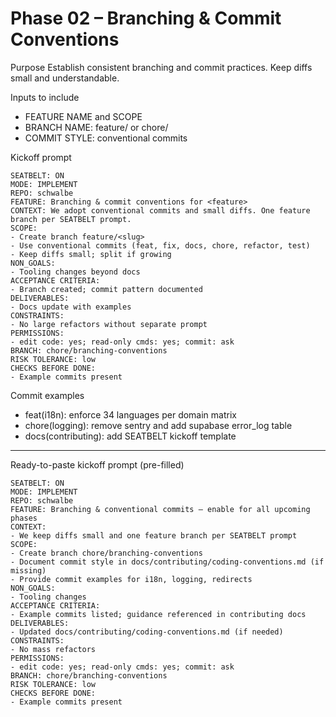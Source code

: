 # Phase 02 – Branching & Commit Conventions

Purpose
Establish consistent branching and commit practices. Keep diffs small and understandable.

Inputs to include
- FEATURE NAME and SCOPE
- BRANCH NAME: feature/<slug> or chore/<slug>
- COMMIT STYLE: conventional commits

Kickoff prompt
```
SEATBELT: ON
MODE: IMPLEMENT
REPO: schwalbe
FEATURE: Branching & commit conventions for <feature>
CONTEXT: We adopt conventional commits and small diffs. One feature branch per SEATBELT prompt.
SCOPE:
- Create branch feature/<slug>
- Use conventional commits (feat, fix, docs, chore, refactor, test)
- Keep diffs small; split if growing
NON_GOALS:
- Tooling changes beyond docs
ACCEPTANCE CRITERIA:
- Branch created; commit pattern documented
DELIVERABLES:
- Docs update with examples
CONSTRAINTS:
- No large refactors without separate prompt
PERMISSIONS:
- edit code: yes; read-only cmds: yes; commit: ask
BRANCH: chore/branching-conventions
RISK TOLERANCE: low
CHECKS BEFORE DONE:
- Example commits present
```

Commit examples
- feat(i18n): enforce 34 languages per domain matrix
- chore(logging): remove sentry and add supabase error_log table
- docs(contributing): add SEATBELT kickoff template

---

Ready-to-paste kickoff prompt (pre-filled)
```
SEATBELT: ON
MODE: IMPLEMENT
REPO: schwalbe
FEATURE: Branching & conventional commits – enable for all upcoming phases
CONTEXT:
- We keep diffs small and one feature branch per SEATBELT prompt
SCOPE:
- Create branch chore/branching-conventions
- Document commit style in docs/contributing/coding-conventions.md (if missing)
- Provide commit examples for i18n, logging, redirects
NON_GOALS:
- Tooling changes
ACCEPTANCE CRITERIA:
- Example commits listed; guidance referenced in contributing docs
DELIVERABLES:
- Updated docs/contributing/coding-conventions.md (if needed)
CONSTRAINTS:
- No mass refactors
PERMISSIONS:
- edit code: yes; read-only cmds: yes; commit: ask
BRANCH: chore/branching-conventions
RISK TOLERANCE: low
CHECKS BEFORE DONE:
- Example commits present
```
